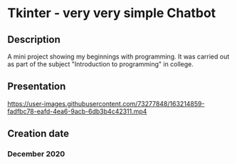 # Tkinter - very very simple Chatbot

## Description
A mini project showing my beginnings with programming. It was carried out as part of the subject "Introduction to programming" in college.

## Presentation
https://user-images.githubusercontent.com/73277848/163214859-fadfbc78-eafd-4ea6-9acb-6db3b4c42311.mp4

## Creation date
### December 2020

